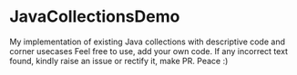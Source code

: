 # JavaCollectionsDemo
My implementation of existing Java collections with descriptive code and corner usecases
Feel free to use, add your own code. 
If any incorrect text found, kindly raise an issue or rectify it, make PR.
Peace :) 
